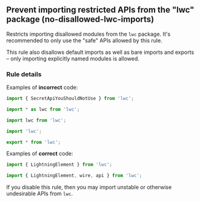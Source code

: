 ## Prevent importing restricted APIs from the "lwc" package (no-disallowed-lwc-imports)

Restricts importing disallowed modules from the `lwc` package. It's recommended to only use the "safe" APIs allowed by this rule.

This rule also disallows default imports as well as bare imports and exports – only importing explicitly named modules is allowed.

### Rule details

Examples of **incorrect** code:

```js
import { SecretApiYouShouldNotUse } from 'lwc';
```

```js
import * as lwc from 'lwc';
```

```js
import lwc from 'lwc';
```

```js
import 'lwc';
```

```js
export * from 'lwc';
```

Examples of **correct** code:

```js
import { LightningElement } from 'lwc';
```

```js
import { LightningElement, wire, api } from 'lwc';
```

If you disable this rule, then you may import unstable or otherwise undesirable APIs from `lwc`.
